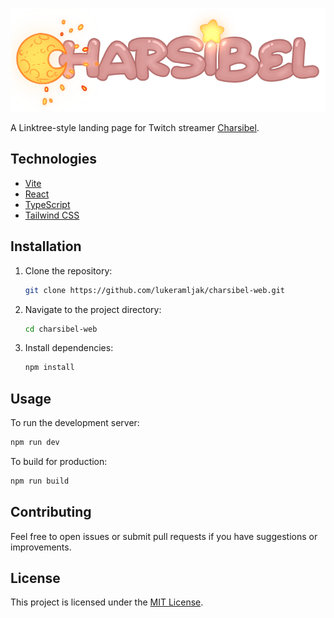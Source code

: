<p align="center">
  <img src="./src/assets/logo.png" alt="Project Logo" />
</p>

A Linktree-style landing page for Twitch streamer [Charsibel](https://twitch.tv/charsibel).

## Technologies

- [Vite](https://vitejs.dev/)
- [React](https://reactjs.org/)
- [TypeScript](https://www.typescriptlang.org/)
- [Tailwind CSS](https://tailwindcss.com/)

## Installation

1. Clone the repository:

   ```sh
   git clone https://github.com/lukeramljak/charsibel-web.git
   ```

2. Navigate to the project directory:

   ```sh
   cd charsibel-web
   ```

3. Install dependencies:

   ```sh
   npm install
   ```

## Usage

To run the development server:

```sh
npm run dev
```

To build for production:

```sh
npm run build
```

## Contributing

Feel free to open issues or submit pull requests if you have suggestions or improvements.

## License

This project is licensed under the [MIT License](LICENSE).
